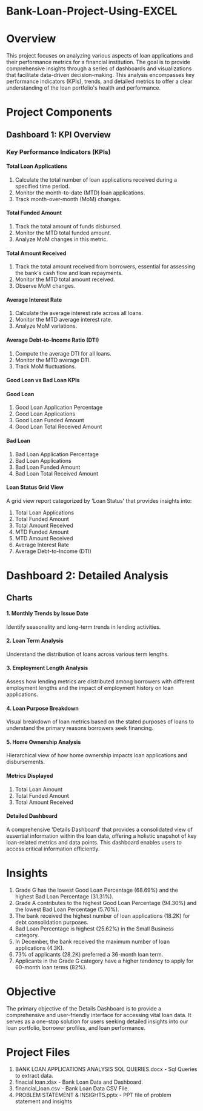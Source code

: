 # Bank-Loan-Project-Using-EXCEL
# Overview
This project focuses on analyzing various aspects of loan applications and their performance metrics for a financial institution. The goal is to provide comprehensive insights through a series of dashboards and visualizations that facilitate data-driven decision-making. This analysis encompasses key performance indicators (KPIs), trends, and detailed metrics to offer a clear understanding of the loan portfolio's health and performance.
# Project Components
## Dashboard 1: KPI Overview
### Key Performance Indicators (KPIs)
#### Total Loan Applications
1. Calculate the total number of loan applications received during a specified time period.
2. Monitor the month-to-date (MTD) loan applications.
3. Track month-over-month (MoM) changes.
#### Total Funded Amount
1. Track the total amount of funds disbursed.
2. Monitor the MTD total funded amount.
3. Analyze MoM changes in this metric.
#### Total Amount Received
1. Track the total amount received from borrowers, essential for assessing the bank's cash flow and loan repayments.
2. Monitor the MTD total amount received.
3. Observe MoM changes.
#### Average Interest Rate
1. Calculate the average interest rate across all loans.
2. Monitor the MTD average interest rate.
3. Analyze MoM variations.
#### Average Debt-to-Income Ratio (DTI)
1. Compute the average DTI for all loans.
2. Monitor the MTD average DTI.
3. Track MoM fluctuations.
#### Good Loan vs Bad Loan KPIs
#### Good Loan
1. Good Loan Application Percentage
2. Good Loan Applications
3. Good Loan Funded Amount
4. Good Loan Total Received Amount
#### Bad Loan
1. Bad Loan Application Percentage
2. Bad Loan Applications
3. Bad Loan Funded Amount
4. Bad Loan Total Received Amount
#### Loan Status Grid View
A grid view report categorized by 'Loan Status' that provides insights into:
1. Total Loan Applications
2. Total Funded Amount
3. Total Amount Received
4. MTD Funded Amount
5. MTD Amount Received
6. Average Interest Rate
7. Average Debt-to-Income (DTI)
# Dashboard 2: Detailed Analysis
## Charts
#### 1. Monthly Trends by Issue Date
Identify seasonality and long-term trends in lending activities.
#### 2. Loan Term Analysis
Understand the distribution of loans across various term lengths.
#### 3. Employment Length Analysis
Assess how lending metrics are distributed among borrowers with different employment lengths and the impact of employment history on loan applications.
#### 4. Loan Purpose Breakdown
Visual breakdown of loan metrics based on the stated purposes of loans to understand the primary reasons borrowers seek financing.
#### 5. Home Ownership Analysis
Hierarchical view of how home ownership impacts loan applications and disbursements.
#### Metrics Displayed
1. Total Loan Amount
2. Total Funded Amount
3. Total Amount Received
#### Detailed Dashboard
A comprehensive 'Details Dashboard' that provides a consolidated view of essential information within the loan data, offering a holistic snapshot of key loan-related metrics and data points. This dashboard enables users to access critical information efficiently.
# Insights
1. Grade G has the lowest Good Loan Percentage (68.69%) and the highest Bad Loan Percentage (31.31%).
2. Grade A contributes to the highest Good Loan Percentage (94.30%) and the lowest Bad Loan Percentage (5.70%).
3. The bank received the highest number of loan applications (18.2K) for debt consolidation purposes.
4. Bad Loan Percentage is highest (25.62%) in the Small Business category.
5. In December, the bank received the maximum number of loan applications (4.3K).
6. 73% of applicants (28.2K) preferred a 36-month loan term.
7. Applicants in the Grade G category have a higher tendency to apply for 60-month loan terms (82%).
# Objective
The primary objective of the Details Dashboard is to provide a comprehensive and user-friendly interface for accessing vital loan data. It serves as a one-stop solution for users seeking detailed insights into our loan portfolio, borrower profiles, and loan performance.
# Project Files
1. BANK LOAN APPLICATIONS ANALYSIS SQL QUERIES.docx - Sql Queries to extract data.
2. finacial loan.xlsx - Bank Loan Data and Dashboard.
3. financial_loan.csv - Bank Loan Data CSV File.
4. PROBLEM STATEMENT & INSIGHTS.pptx - PPT file of problem statement and insights


